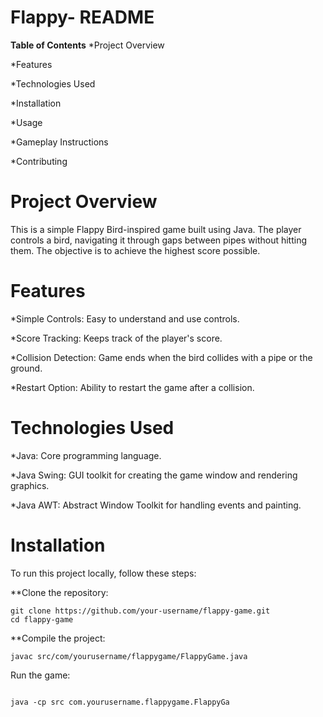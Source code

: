 # Flappy- README
**Table of Contents**
*Project Overview

*Features

*Technologies Used

*Installation

*Usage

*Gameplay Instructions

*Contributing


# Project Overview

This is a simple Flappy Bird-inspired game built using Java. The player controls a bird, navigating it through gaps between pipes without hitting them. The objective is to achieve the highest score possible.

# Features
*Simple Controls: Easy to understand and use controls.

*Score Tracking: Keeps track of the player's score.

*Collision Detection: Game ends when the bird collides with a pipe or the ground.

*Restart Option: Ability to restart the game after a collision.

# Technologies Used
*Java: Core programming language.

*Java Swing: GUI toolkit for creating the game window and rendering graphics.

*Java AWT: Abstract Window Toolkit for handling events and painting.

# Installation
To run this project locally, follow these steps:

**Clone the repository:

```
git clone https://github.com/your-username/flappy-game.git
cd flappy-game

```
**Compile the project:


```
javac src/com/yourusername/flappygame/FlappyGame.java

```

Run the game:

```

java -cp src com.yourusername.flappygame.FlappyGa

```


